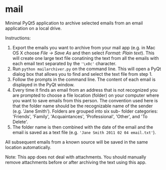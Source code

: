 # mail
Minimal PyQt5 application to archive selected emails from an email application on a local drive.

Instructions:
1. Export the emails you want to archive from your mail app (e.g. in Mac OS X choose *File -> Save As* and then select 
   *Format: Plain text*).  This will create one large text file conatining the text from all the emails with each email 
   text separated by the `'\x0c'` character.
2. Run `python mailarchiver.py` on the command line.  This will open a PyQt dialog box that allows you to find and 
   select the text file from step 1.
3. Follow the prompts in the command line.  The content of each email is displayed in the PyQt window.
4. Every time it finds an email from an address that is not recognized you are prompted to choose a file location
   (folder) on your computer where you want to save emails from this person.  The convention used here is that the
   folder name should be the recognizable name of the sender (e.g. 'Jane Smith').  Folders are grouped into six sub-
   folder categories: 'Friends', 'Family', 'Acquaintances', 'Professional', 'Other', and 'To Delete'.
5. The folder name is then combined with the date of the email and the email is saved as a text file (e.g. 
   `'Jane Smith 2011 02 04 email.txt'`).

All subsequent emails from a known source will be saved in the same location automatically.

Note: This app does not deal with attachments.  You should manually remove attachments before or after archiving the
text using this app.

